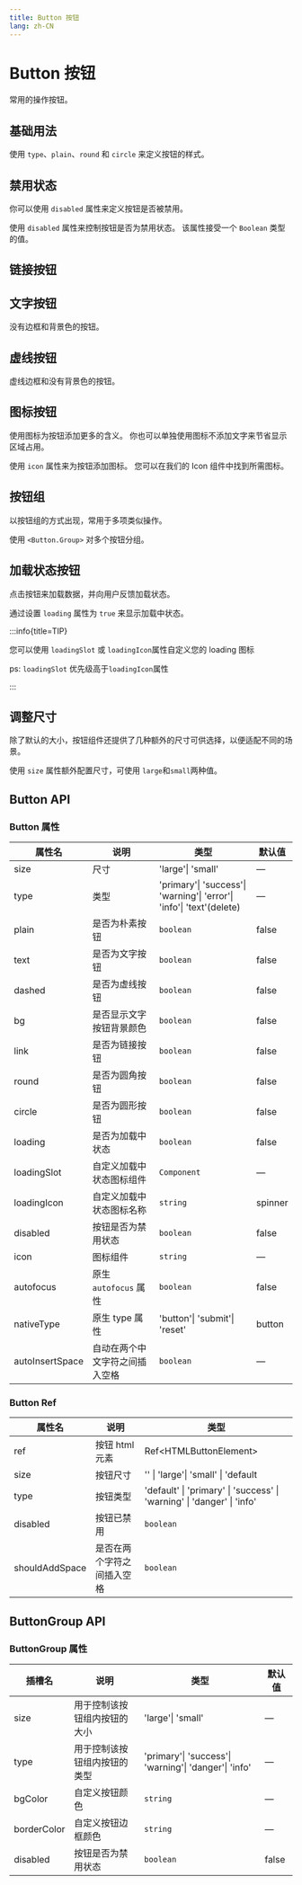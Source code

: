 ```yaml
---
title: Button 按钮
lang: zh-CN
---
```


# Button 按钮

常用的操作按钮。

## 基础用法

使用 `type`、`plain`、`round` 和 `circle` 来定义按钮的样式。
<code src="./basic.tsx"></code>

## 禁用状态

你可以使用 `disabled` 属性来定义按钮是否被禁用。

使用 `disabled` 属性来控制按钮是否为禁用状态。 该属性接受一个 `Boolean` 类型的值。

<code src="./disabled.tsx"></code>

## 链接按钮

<code src="./link.tsx"></code>

## 文字按钮

没有边框和背景色的按钮。

<code src="./text.tsx"></code>

## 虚线按钮

虚线边框和没有背景色的按钮。

<code src="./dashed.tsx"></code>

## 图标按钮

使用图标为按钮添加更多的含义。 你也可以单独使用图标不添加文字来节省显示区域占用。

使用 `icon` 属性来为按钮添加图标。 您可以在我们的 Icon 组件中找到所需图标。

<code src="./icon.tsx"></code>

## 按钮组

以按钮组的方式出现，常用于多项类似操作。

使用 `<Button.Group>` 对多个按钮分组。

<code src="./group.tsx"></code>

## 加载状态按钮

点击按钮来加载数据，并向用户反馈加载状态。

通过设置 `loading` 属性为 `true` 来显示加载中状态。

:::info{title=TIP}

您可以使用 `loadingSlot` 或 `loadingIcon`属性自定义您的 loading 图标

ps: `loadingSlot` 优先级高于`loadingIcon`属性

:::

<code src="./loading.tsx"></code>

## 调整尺寸

除了默认的大小，按钮组件还提供了几种额外的尺寸可供选择，以便适配不同的场景。

使用 `size` 属性额外配置尺寸，可使用 `large`和`small`两种值。

<code src="./size.tsx"></code>

<!-- ## 自定义颜色

您可以自定义按钮颜色。

我们将自动计算 hover 和 active 颜色。

demo

<code src="./custom.tsx" ></code>

 -->

## Button API

### Button 属性

| 属性名          | 说明                           | 类型                                                                               | 默认值  |
| --------------- | ------------------------------ | ---------------------------------------------------------------------------------- | ------- |
| size            | 尺寸                           | <Enum>'large'\| 'small'</Enum>                                                     | —       |
| type            | 类型                           | <Enum>'primary'\| 'success'\| 'warning'\| 'error'\| 'info'\| 'text'(delete)</Enum> | —       |
| plain           | 是否为朴素按钮                 | `boolean`                                                                          | false   |
| text            | 是否为文字按钮                 | `boolean`                                                                          | false   |
| dashed          | 是否为虚线按钮                 | `boolean`                                                                          | false   |
| bg              | 是否显示文字按钮背景颜色       | `boolean`                                                                          | false   |
| link            | 是否为链接按钮                 | `boolean`                                                                          | false   |
| round           | 是否为圆角按钮                 | `boolean`                                                                          | false   |
| circle          | 是否为圆形按钮                 | `boolean`                                                                          | false   |
| loading         | 是否为加载中状态               | `boolean`                                                                          | false   |
| loadingSlot     | 自定义加载中状态图标组件       | `Component`                                                                        | —       |
| loadingIcon     | 自定义加载中状态图标名称       | `string`                                                                           | spinner |
| disabled        | 按钮是否为禁用状态             | `boolean`                                                                          | false   |
| icon            | 图标组件                       | `string`                                                                           | —       |
| autofocus       | 原生 `autofocus` 属性          | `boolean`                                                                          | false   |
| nativeType      | 原生 type 属性                 | <Enum>'button'\| 'submit'\| 'reset'</Enum>                                         | button  |
| autoInsertSpace | 自动在两个中文字符之间插入空格 | `boolean`                                                                          | —       |

<!--
| dark            | dark 模式, 意味着自动设置 `color` 为 dark 模式的颜色        | `boolean`                                                                           | false   | -->

### Button Ref

| 属性名         | 说明                       | 类型                                                                                              |
| -------------- | -------------------------- | ------------------------------------------------------------------------------------------------- |
| ref            | 按钮 html 元素             | <Enum type='object'>Ref\<HTMLButtonElement></Enum>                                                |
| size           | 按钮尺寸                   | <Enum type='object'>'' \| 'large'\| 'small' \| 'default</Enum>                                    |
| type           | 按钮类型                   | <Enum type='object'>'default' \| 'primary' \| 'success' \| 'warning' \| 'danger' \| 'info'</Enum> |
| disabled       | 按钮已禁用                 | `boolean`                                                                                         |
| shouldAddSpace | 是否在两个字符之间插入空格 | `boolean`                                                                                         |

## ButtonGroup API

### ButtonGroup 属性

| 插槽名      | 说明                         | 类型                                                               | 默认值 |
| ----------- | ---------------------------- | ------------------------------------------------------------------ | ------ |
| size        | 用于控制该按钮组内按钮的大小 | <Enum>'large'\| 'small'</Enum>                                     | —      |
| type        | 用于控制该按钮组内按钮的类型 | <Enum>'primary'\| 'success'\| 'warning'\| 'danger'\| 'info'</Enum> | —      |
| bgColor     | 自定义按钮颜色               | `string`                                                           | —      |
| borderColor | 自定义按钮边框颜色           | `string`                                                           | —      |
| disabled    | 按钮是否为禁用状态           | `boolean`                                                          | false  |
